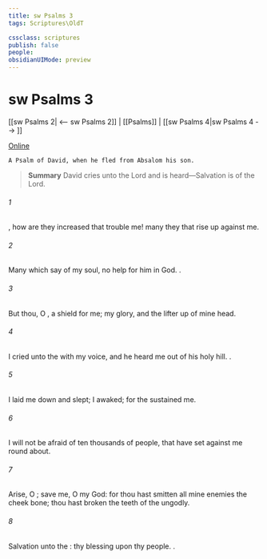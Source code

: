 ```yaml
---
title: sw Psalms 3
tags: Scriptures\OldT

cssclass: scriptures
publish: false
people:
obsidianUIMode: preview
---
```


# sw Psalms 3
[[sw Psalms 2| <-- sw Psalms 2]] | [[Psalms]] | [[sw Psalms 4|sw Psalms 4 --> ]]

[Online](https://churchofjesuschrist.org/study/scriptures/ot/ps/3?lang=eng)

```
A Psalm of David, when he fled from Absalom his son.
```

> __Summary__
David cries unto the Lord and is heard—Salvation is of the Lord.

###### 1 
, how are they increased that trouble me! many  they that rise up against me.

###### 2 
Many  which say of my soul,  no help for him in God. .

###### 3 
But thou, O ,  a shield for me; my glory, and the lifter up of mine head.

###### 4 
I cried unto the  with my voice, and he heard me out of his holy hill. .

###### 5 
I laid me down and slept; I awaked; for the  sustained me.

###### 6 
I will not be afraid of ten thousands of people, that have set  against me round about.

###### 7 
Arise, O ; save me, O my God: for thou hast smitten all mine enemies  the cheek bone; thou hast broken the teeth of the ungodly.

###### 8 
Salvation  unto the : thy blessing  upon thy people. .

